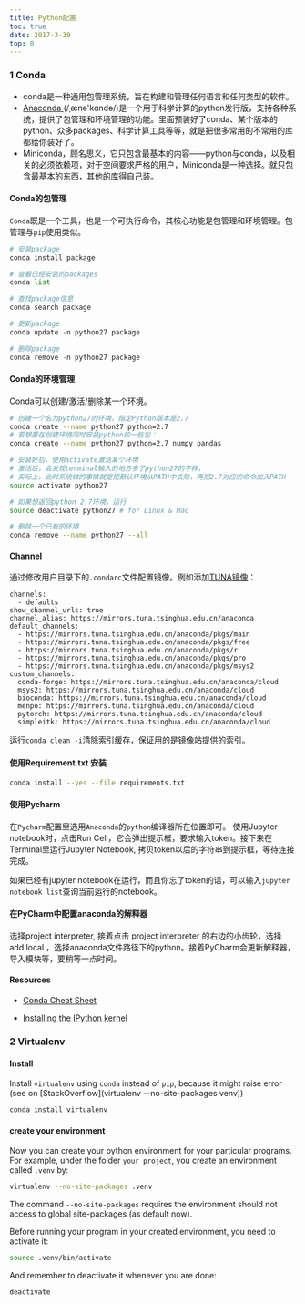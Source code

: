 ```yaml
---
title: Python配置
toc: true
date: 2017-3-30
top: 8
---
```


### 1 Conda

* conda是一种通用包管理系统，旨在构建和管理任何语言和任何类型的软件。
* [Anaconda ](https://www.continuum.io/why-anaconda)(/ˌænə'kɑndə/)是一个用于科学计算的python发行版，支持各种系统，提供了包管理和环境管理的功能。里面预装好了conda、某个版本的python、众多packages、科学计算工具等等，就是把很多常用的不常用的库都给你装好了。
* Miniconda，顾名思义，它只包含最基本的内容——python与conda，以及相关的必须依赖项，对于空间要求严格的用户，Miniconda是一种选择。就只包含最基本的东西，其他的库得自己装。



#### Conda的包管理

`Conda`既是一个工具，也是一个可执行命令，其核心功能是包管理和环境管理。包管理与`pip`使用类似。

```python
# 安装package
conda install package

# 查看已经安装的packages
conda list

# 查找package信息
conda search package

# 更新package
conda update -n python27 package

# 删除package
conda remove -n python27 package
```

#### Conda的环境管理

Conda可以创建/激活/删除某一个环境。

```bash
# 创建一个名为python27的环境，指定Python版本是2.7
conda create --name python27 python=2.7
# 若想要在创建环境同时安装python的一些包：
conda create --name python27 python=2.7 numpy pandas

# 安装好后，使用activate激活某个环境
# 激活后，会发现terminal输入的地方多了python27的字样，
# 实际上，此时系统做的事情就是把默认环境从PATH中去除，再把2.7对应的命令加入PATH
source activate python27 

# 如果想返回python 2.7环境，运行
source deactivate python27 # for Linux & Mac

# 删除一个已有的环境
conda remove --name python27 --all
```

#### Channel

通过修改用户目录下的`.condarc`文件配置镜像。例如添加[TUNA镜像](https://mirror.tuna.tsinghua.edu.cn/help/anaconda/)：

```text
channels:
  - defaults
show_channel_urls: true
channel_alias: https://mirrors.tuna.tsinghua.edu.cn/anaconda
default_channels:
  - https://mirrors.tuna.tsinghua.edu.cn/anaconda/pkgs/main
  - https://mirrors.tuna.tsinghua.edu.cn/anaconda/pkgs/free
  - https://mirrors.tuna.tsinghua.edu.cn/anaconda/pkgs/r
  - https://mirrors.tuna.tsinghua.edu.cn/anaconda/pkgs/pro
  - https://mirrors.tuna.tsinghua.edu.cn/anaconda/pkgs/msys2
custom_channels:
  conda-forge: https://mirrors.tuna.tsinghua.edu.cn/anaconda/cloud
  msys2: https://mirrors.tuna.tsinghua.edu.cn/anaconda/cloud
  bioconda: https://mirrors.tuna.tsinghua.edu.cn/anaconda/cloud
  menpo: https://mirrors.tuna.tsinghua.edu.cn/anaconda/cloud
  pytorch: https://mirrors.tuna.tsinghua.edu.cn/anaconda/cloud
  simpleitk: https://mirrors.tuna.tsinghua.edu.cn/anaconda/cloud
```
  
运行`conda clean -i`清除索引缓存，保证用的是镜像站提供的索引。




#### 使用Requirement.txt 安装

```bash
conda install --yes --file requirements.txt
```

#### 使用Pycharm

在`Pycharm`配置里选用`Anaconda`的`python`编译器所在位置即可。 使用Jupyter notebook时，点击Run Cell，它会弹出提示框，要求输入token。接下来在Terminal里运行Jupyter Notebook, 拷贝token以后的字符串到提示框，等待连接完成。

如果已经有jupyter notebook在运行，而且你忘了token的话，可以输入`jupyter notebook list`查询当前运行的notebook。

#### 在PyCharm中配置anaconda的解释器 

选择project interpreter, 接着点击 project interpreter 的右边的小齿轮，选择 add local ，选择anaconda文件路径下的python。接着PyCharm会更新解释器，导入模块等，要稍等一点时间。

#### Resources

* [Conda Cheat Sheet](https://conda.io/docs/_downloads/conda-cheatsheet.pdf)

* [Installing the IPython kernel](https://ipython.readthedocs.io/en/latest/install/kernel_install.html)


### 2 Virtualenv


#### Install

Install `virtualenv` using `conda` instead of `pip`, because it might raise error (see on [StackOverflow](virtualenv --no-site-packages venv))

```bash
conda install virtualenv
```

#### create your environment

Now you can create your python environment for your particular programs. For example, under the folder `your project`, you create an environment called `.venv` by:

```bash
virtualenv --no-site-packages .venv
```

The command `--no-site-packages` requires the environment should not access to global site-packages (as default now).

Before running your program in your created environment, you need to activate it:

```bash
source .venv/bin/activate
```

And remember to deactivate it whenever you are done:

```bash
deactivate
```







